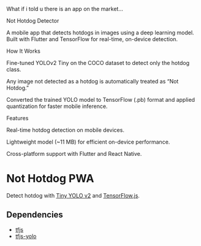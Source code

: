 What if i told u there is an app on the market...

Not Hotdog Detector

A mobile app that detects hotdogs in images using a deep learning model. Built with Flutter and TensorFlow for real-time, on-device detection.

How It Works

Fine-tuned YOLOv2 Tiny on the COCO dataset to detect only the hotdog class.

Any image not detected as a hotdog is automatically treated as “Not Hotdog.”

Converted the trained YOLO model to TensorFlow (.pb) format and applied quantization for faster mobile inference.

Features

Real-time hotdog detection on mobile devices.

Lightweight model (~11 MB) for efficient on-device performance.

Cross-platform support with Flutter and React Native.


# Not Hotdog PWA

Detect hotdog  with [Tiny YOLO v2](https://pjreddie.com/darknet/yolov2/) and [TensorFlow.js](https://js.tensorflow.org/).




## Dependencies

* [tfjs](https://github.com/tensorflow/tfjs)
* [tfjs-yolo](https://github.com/shaqian/tfjs-yolo)

